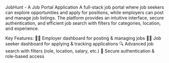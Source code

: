 JobHunt - A Job Portal Application
A full-stack job portal where job seekers can explore opportunities and apply for positions, while employers can post and manage job listings. The platform provides an intuitive interface, secure authentication,
and efficient job search with filters for categories, location, and experience.

Key Features:
👨‍💼 Employer dashboard for posting & managing jobs
👩‍💻 Job seeker dashboard for applying & tracking applications
🔍 Advanced job search with filters (role, location, salary, etc.)
🔐 Secure authentication & role-based access 
